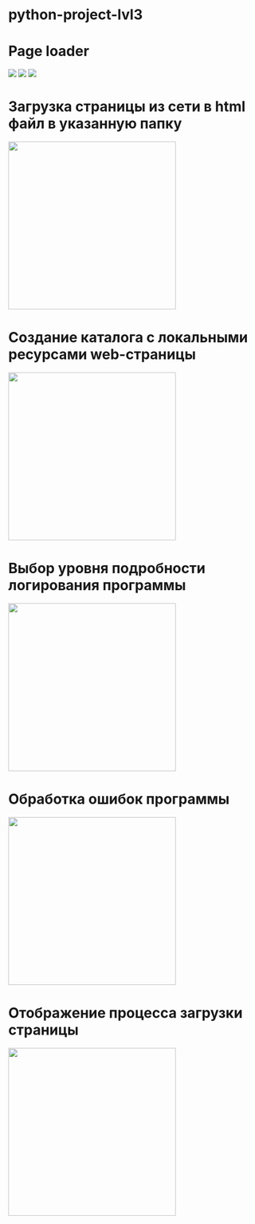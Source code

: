 # python-project-lvl3
# Page loader
<a href="https://travis-ci.com/github/YuliaZZZ/python-project-lvl3"><img src="https://travis-ci.com/YuliaZZZ/python-project-lvl3.svg?branch=master"></a>
<a href="https://codeclimate.com/github/YuliaZZZ/python-project-lvl3"><img src="https://api.codeclimate.com/v1/badges/a449cd5b99a4ab240475/maintainability"></a>
<a href="https://codeclimate.com/github/YuliaZZZ/python-project-lvl3/test_coverage"><img src="https://api.codeclimate.com/v1/badges/a449cd5b99a4ab240475/test_coverage" /></a>
# Загрузка страницы из сети в html файл в указанную папку
<a href="https://asciinema.org/a/313962"><img src="https://asciinema.org/a/lZmJKg3TT3BWqohxSOYhMjJvH.png" width="336"/></a>
# Создание каталога с локальными ресурсами web-страницы
 <a href="https://asciinema.org/a/315733"><img src="https://asciinema.org/a/lZmJKg3TT3BWqohxSOYhMjJvH.png" width="336"/></a>
# Выбор уровня подробности логирования программы
<a href="https://asciinema.org/a/317251"><img src="https://asciinema.org/a/lZmJKg3TT3BWqohxSOYhMjJvH.png" width="336"/></a>
# Обработка ошибок программы
 <a href="https://asciinema.org/a/320148"><img src="https://asciinema.org/a/lZmJKg3TT3BWqohxSOYhMjJvH.png" width="336"/></a>
# Отображение процесса загрузки страницы
<a href="https://asciinema.org/a/320774"><img src="https://asciinema.org/a/lZmJKg3TT3BWqohxSOYhMjJvH.png" width="336"/></a>
